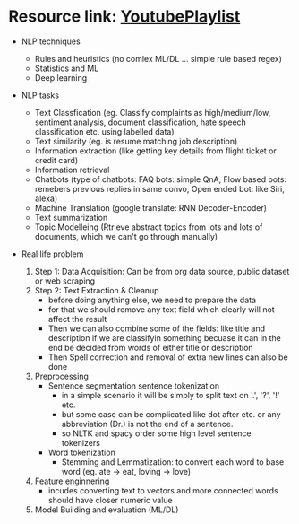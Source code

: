 
# Resource link: [YoutubePlaylist](https://www.youtube.com/watch?v=h2kBNEShsiE&list=PLeo1K3hjS3uuvuAXhYjV2lMEShq2UYSwX)
- NLP techniques
    - Rules and heuristics (no comlex ML/DL ... simple rule based regex)
    - Statistics and ML
    - Deep learning

- NLP tasks
    - Text Classfication (eg. Classify complaints as high/medium/low, sentiment analysis, document classification, hate speech classification etc. using labelled data)
    - Text similarity (eg. is resume matching job description)
    - Information extraction (like getting key details from flight ticket or credit card)
    - Information retrieval
    - Chatbots (type of chatbots: FAQ bots: simple QnA, Flow based bots: remebers previous replies in same convo, Open ended bot: like Siri, alexa)
    - Machine Translation (google translate: RNN Decoder-Encoder)
    - Text summarization
    - Topic Modelleing (Rtrieve abstract topics from lots and lots of documents, which we can't go through manually)

- Real life problem
    1. Step 1: Data Acquisition: Can be from org data source, public dataset or web scraping
    2. Step 2: Text Extraction & Cleanup
        - before doing anything else, we need to prepare the data
        - for that we should remove any text field which clearly will not affect the result
        - Then we can also combine some of the fields: like title and description if we are classifyin something becuase it can in the end be decided from words of either title or description
        - Then Spell correction and removal of extra new lines can also be done
    3. Preprocessing
        - Sentence segmentation sentence tokenization
            - in a simple scenario it will be simply to split text on '.', '?', '!' etc.
            - but some case can be complicated like dot after etc. or any abbreviation (Dr.) is not the end of a sentence.
            - so NLTK and spacy order some high level sentence tokenizers
        - Word tokenization
            - Stemming and Lemmatization: to convert each word to base word (eg. ate -> eat, loving -> love)
    4. Feature enginnering
        - incudes converting text to vectors and more connected words should have closer numeric value
    5. Model Building and evaluation (ML/DL)